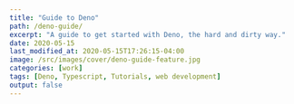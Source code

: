 ```yaml
---
title: "Guide to Deno"
path: /deno-guide/
excerpt: "A guide to get started with Deno, the hard and dirty way."
date: 2020-05-15
last_modified_at: 2020-05-15T17:26:15-04:00
image: /src/images/cover/deno-guide-feature.jpg
categories: [work]
tags: [Deno, Typescript, Tutorials, web development]
output: false
---
```

